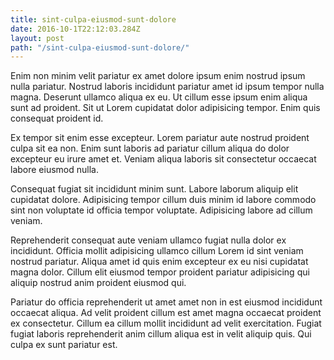 ```yaml
---
title: sint-culpa-eiusmod-sunt-dolore
date: 2016-10-1T22:12:03.284Z
layout: post
path: "/sint-culpa-eiusmod-sunt-dolore/"
---
```


Enim non minim velit pariatur ex amet dolore ipsum enim nostrud ipsum nulla pariatur. Nostrud laboris incididunt pariatur amet id ipsum tempor nulla magna. Deserunt ullamco aliqua ex eu. Ut cillum esse ipsum enim aliqua sunt ad proident. Sit ut Lorem cupidatat dolor adipisicing tempor. Enim quis consequat proident id.

Ex tempor sit enim esse excepteur. Lorem pariatur aute nostrud proident culpa sit ea non. Enim sunt laboris ad pariatur cillum aliqua do dolor excepteur eu irure amet et. Veniam aliqua laboris sit consectetur occaecat labore eiusmod nulla.

Consequat fugiat sit incididunt minim sunt. Labore laborum aliquip elit cupidatat dolore. Adipisicing tempor cillum duis minim id labore commodo sint non voluptate id officia tempor voluptate. Adipisicing labore ad cillum veniam.

Reprehenderit consequat aute veniam ullamco fugiat nulla dolor ex incididunt. Officia mollit adipisicing ullamco cillum Lorem id sint veniam nostrud pariatur. Aliqua amet id quis enim excepteur ex eu nisi cupidatat magna dolor. Cillum elit eiusmod tempor proident pariatur adipisicing qui aliquip nostrud anim proident eiusmod qui.

Pariatur do officia reprehenderit ut amet amet non in est eiusmod incididunt occaecat aliqua. Ad velit proident cillum est amet magna occaecat proident ex consectetur. Cillum ea cillum mollit incididunt ad velit exercitation. Fugiat fugiat laboris reprehenderit anim cillum aliqua est in velit aliquip quis. Qui culpa ex sunt pariatur est.